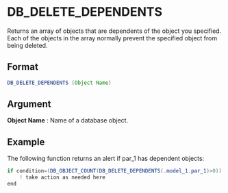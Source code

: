 # DB_DELETE_DEPENDENTS

Returns an array of objects that are dependents of the object you specified. Each of the objects in the array normally prevent the specified object from being deleted.

## Format
```java
DB_DELETE_DEPENDENTS (Object Name)
```
## Argument

 



**Object Name**
: Name of a database object. 


## Example

The following function returns an alert if par_1 has dependent objects:

```java
if condition=(DB_OBJECT_COUNT(DB_DELETE_DEPENDENTS(.model_1.par_1)>0))
    ! take action as needed here
end
```